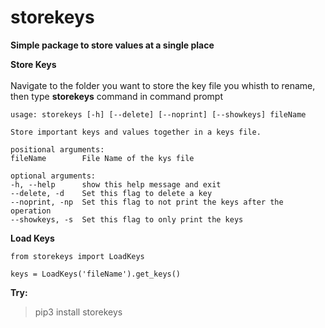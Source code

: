 # storekeys <br>

**Simple package to store values at a single place** 

**Store Keys**<br><br>
Navigate to the folder you want to store the key file you whisth to rename, then type **storekeys** command in command prompt


    usage: storekeys [-h] [--delete] [--noprint] [--showkeys] fileName

    Store important keys and values together in a keys file.

    positional arguments:
    fileName        File Name of the kys file

    optional arguments:
    -h, --help      show this help message and exit
    --delete, -d    Set this flag to delete a key
    --noprint, -np  Set this flag to not print the keys after the operation
    --showkeys, -s  Set this flag to only print the keys

    
**Load Keys**<br>

    from storekeys import LoadKeys

    keys = LoadKeys('fileName').get_keys()

**Try:**
>pip3 install storekeys